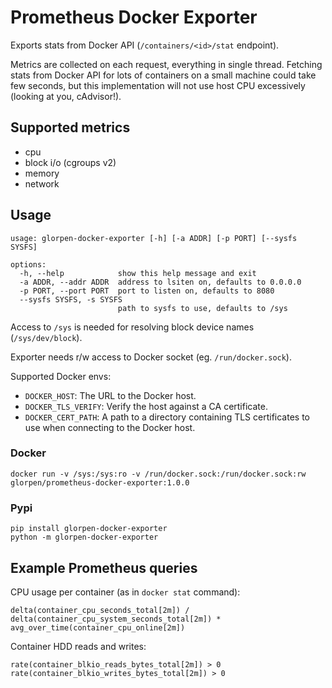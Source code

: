 # Prometheus Docker Exporter

Exports stats from Docker API (`/containers/<id>/stat` endpoint).

Metrics are collected on each request, everything in single thread.
Fetching stats from Docker API for lots of containers on a small machine could take few seconds,
but this implementation will not use host CPU excessively (looking at you, cAdvisor!).

## Supported metrics

- cpu
- block i/o (cgroups v2)
- memory
- network

## Usage

```
usage: glorpen-docker-exporter [-h] [-a ADDR] [-p PORT] [--sysfs SYSFS]

options:
  -h, --help            show this help message and exit
  -a ADDR, --addr ADDR  address to lsiten on, defaults to 0.0.0.0
  -p PORT, --port PORT  port to listen on, defaults to 8080
  --sysfs SYSFS, -s SYSFS
                        path to sysfs to use, defaults to /sys
```

Access to `/sys` is needed for resolving block device names (`/sys/dev/block`).

Exporter needs r/w access to Docker socket (eg. `/run/docker.sock`).

Supported Docker envs:

- `DOCKER_HOST`: The URL to the Docker host.
- `DOCKER_TLS_VERIFY`: Verify the host against a CA certificate.
- `DOCKER_CERT_PATH`: A path to a directory containing TLS certificates to use when connecting to the Docker host.

### Docker

```shell
docker run -v /sys:/sys:ro -v /run/docker.sock:/run/docker.sock:rw glorpen/prometheus-docker-exporter:1.0.0
```

### Pypi

```shell
pip install glorpen-docker-exporter
python -m glorpen-docker-exporter
```

## Example Prometheus queries

CPU usage per container (as in `docker stat` command):

```
delta(container_cpu_seconds_total[2m]) / delta(container_cpu_system_seconds_total[2m]) * avg_over_time(container_cpu_online[2m])
```

Container HDD reads and writes:

```
rate(container_blkio_reads_bytes_total[2m]) > 0
rate(container_blkio_writes_bytes_total[2m]) > 0
```
